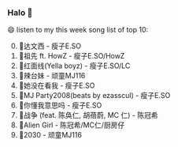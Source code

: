 

### Halo 👋

😄 listen to my this week song list of top 10:

0. 🌈达文西 - 瘦子E.SO
1. 🌈祖先 ft. HowZ - 瘦子E.SO/HowZ
2. 🌈红面线(Yella boyz) - 瘦子E.SO/LC
3. 🌈辣台妹 - 顽童MJ116
4. 🌈她没在看我 - 瘦子E.SO
5. 🌈MJ Party2008(beats by ezasscul) - 瘦子E.SO
6. 🌈你懂我意思吗 - 瘦子E.SO
7. 🌈战争 (feat. 陈奂仁, 胡蓓蔚, MC 仁) - 陈冠希
8. 🌈Alien Girl - 陈冠希/MC仁/厨房仔
9. 🌈2030 - 顽童MJ116

